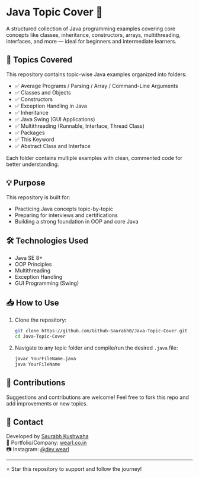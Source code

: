 
# Java Topic Cover 📘

A structured collection of Java programming examples covering core concepts like classes, inheritance, constructors, arrays, multithreading, interfaces, and more — ideal for beginners and intermediate learners.

## 📁 Topics Covered

This repository contains topic-wise Java examples organized into folders:

- ✅ Average Programs / Parsing / Array / Command-Line Arguments
- ✅ Classes and Objects
- ✅ Constructors
- ✅ Exception Handling in Java
- ✅ Inheritance
- ✅ Java Swing (GUI Applications)
- ✅ Multithreading (Runnable, Interface, Thread Class)
- ✅ Packages
- ✅ This Keyword
- ✅ Abstract Class and Interface

Each folder contains multiple examples with clean, commented code for better understanding.

## 💡 Purpose

This repository is built for:
- Practicing Java concepts topic-by-topic
- Preparing for interviews and certifications
- Building a strong foundation in OOP and core Java

## 🛠️ Technologies Used

- Java SE 8+
- OOP Principles
- Multithreading
- Exception Handling
- GUI Programming (Swing)

## 📥 How to Use

1. Clone the repository:
   ```bash
   git clone https://github.com/Github-Saurabh0/Java-Topic-Cover.git
   cd Java-Topic-Cover
   ```

2. Navigate to any topic folder and compile/run the desired `.java` file:
   ```bash
   javac YourFileName.java
   java YourFileName
   ```

## 🙌 Contributions

Suggestions and contributions are welcome! Feel free to fork this repo and add improvements or new topics.

## 📧 Contact

Developed by [Saurabh Kushwaha](mailto:developer.contact.saurabh@gmail.com)  
🔗 Portfolio/Company: [wearl.co.in](https://wearl.co.in)  
📷 Instagram: [@dev.wearl](https://instagram.com/dev.wearl)

---

⭐ Star this repository to support and follow the journey!
